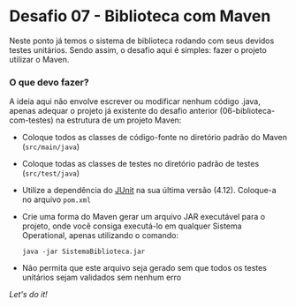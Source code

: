 # Desafio 07 - Biblioteca com Maven

Neste ponto já temos o sistema de biblioteca rodando com seus devidos testes unitários. Sendo assim, o desafio aqui é simples: fazer o projeto utilizar o Maven.

### O que devo fazer?

A ideia aqui não envolve escrever ou modificar nenhum código .java, apenas adequar o projeto já existente do desafio anterior (06-biblioteca-com-testes) na estrutura de um projeto Maven:

 - Coloque todos as classes de código-fonte no diretório padrão do Maven (`src/main/java`)
 - Coloque todas as classes de testes no diretório padrão de testes (`src/test/java`)
 - Utilize a dependência do [JUnit](https://mvnrepository.com/artifact/junit/junit) na sua última versão (4.12). Coloque-a no arquivo `pom.xml`
 - Crie uma forma do Maven gerar um arquivo JAR executável para o projeto, onde você consiga executá-lo em qualquer Sistema Operational, apenas utilizando o comando:

    ```shell
    java -jar SistemaBiblioteca.jar
    ```

 - Não permita que este arquivo seja gerado sem que todos os testes unitários sejam validados sem nenhum erro
 
*Let's do it!*